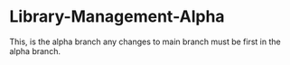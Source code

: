 # Library-Management-Alpha

This, is the alpha branch any changes to main branch must be first in the alpha branch.
